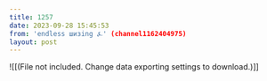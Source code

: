 ```yaml
---
title: 1257
date: 2023-09-28 15:45:53
from: 'endless шизing ⍼' (channel1162404975)
layout: post
---
```


![[(File not included. Change data exporting settings to download.)]]


